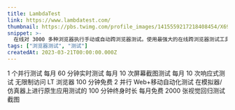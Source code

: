 ```yaml
---
title: LambdaTest
link: https://www.lambdatest.com/
thumbnail: https://pbs.twimg.com/profile_images/1415559217218408454/X69LafM1_400x400.jpg
snippet: >-
  在线对 3000 多种浏览器执行手动或自动跨浏览器测试。使用最强大的在线跨浏览器测试工具更快地部署和扩展。
tags: ["浏览器测试", "测试"]
createdAt: 2023-03-21T00:00:00.000Z
---
```

1 个并行测试
每月 60 分钟实时测试
每月 10 次屏幕截图测试
每月 10 次响应式测试
无限制访问 LT 浏览器
100 分钟免费 2 并行 Web+移动自动化测试
在模拟器/仿真器上进行原生应用测试的 100 分钟终身时长
每月免费 2000 张视觉回归测试截图